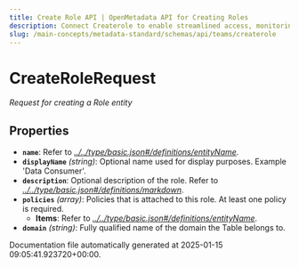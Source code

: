 ```yaml
---
title: Create Role API | OpenMetadata API for Creating Roles
description: Connect Createrole to enable streamlined access, monitoring, or search of enterprise data using secure and scalable integrations.
slug: /main-concepts/metadata-standard/schemas/api/teams/createrole
---
```


# CreateRoleRequest

*Request for creating a Role entity*

## Properties

- **`name`**: Refer to *[../../type/basic.json#/definitions/entityName](#/../type/basic.json#/definitions/entityName)*.
- **`displayName`** *(string)*: Optional name used for display purposes. Example 'Data Consumer'.
- **`description`**: Optional description of the role. Refer to *[../../type/basic.json#/definitions/markdown](#/../type/basic.json#/definitions/markdown)*.
- **`policies`** *(array)*: Policies that is attached to this role. At least one policy is required.
  - **Items**: Refer to *[../../type/basic.json#/definitions/entityName](#/../type/basic.json#/definitions/entityName)*.
- **`domain`** *(string)*: Fully qualified name of the domain the Table belongs to.


Documentation file automatically generated at 2025-01-15 09:05:41.923720+00:00.
